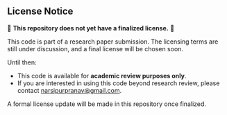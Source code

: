 ## License Notice

🚨 **This repository does not yet have a finalized license.** 🚨

This code is part of a research paper submission. The licensing terms are still under discussion, and a final license will be chosen soon.

Until then:
- This code is available for **academic review purposes only**.
- If you are interested in using this code beyond research review, please contact narsipurpranav@gmail.com.

A formal license update will be made in this repository once finalized.
